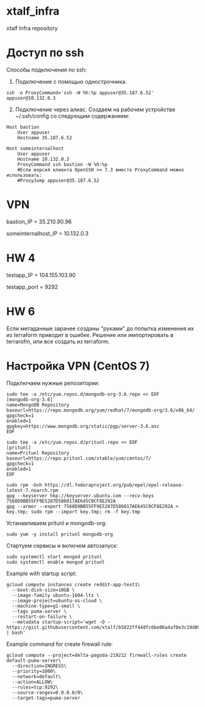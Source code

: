 # xtalf_infra
xtalf Infra repository

# Доступ по ssh

Способы подключения по ssh:
1. Подключение с помощью однострочника.
```
ssh -o ProxyCommand='ssh -W %h:%p appuser@35.187.6.52' appuser@10.132.0.3
```

2. Подключение через  алиас.
Создаем на рабочем устройстве ~/.ssh/config со следующим содержанием:

```
Host bastion
	User appuser
	Hostname 35.187.6.52

Host someinternalhost
	User appuser
	Hostname 10.132.0.3
	ProxyCommand ssh bastion -W %h:%p
	#Если версия клиента OpenSSH >= 7.3 вместо ProxyCommand можно использовать:
	#ProxyJump appuser@35.187.6.52
```

# VPN

bastion_IP = 35.210.90.96

someinternalhost_IP = 10.132.0.3

# HW 4

testapp_IP = 104.155.103.90

testapp_port = 9292

# HW 6

Если метаданные заранее созданы "руками" до попытка изменения их из terraform  приводит в ошибке. Решение или импортировать в terrarofm,  или все создать из terraform.

# Настройка VPN (CentOS 7)

Подключаем нужные репозитории:
```
sudo tee -a /etc/yum.repos.d/mongodb-org-3.6.repo << EOF
[mongodb-org-3.6]
name=MongoDB Repository
baseurl=https://repo.mongodb.org/yum/redhat/7/mongodb-org/3.6/x86_64/
gpgcheck=1
enabled=1
gpgkey=https://www.mongodb.org/static/pgp/server-3.6.asc
EOF
```
```
sudo tee -a /etc/yum.repos.d/pritunl.repo << EOF
[pritunl]
name=Pritunl Repository
baseurl=https://repo.pritunl.com/stable/yum/centos/7/
gpgcheck=1
enabled=1
EOF
```
```
sudo rpm -Uvh https://dl.fedoraproject.org/pub/epel/epel-release-latest-7.noarch.rpm
gpg --keyserver hkp://keyserver.ubuntu.com --recv-keys 7568D9BB55FF9E5287D586017AE645C0CF8E292A
gpg --armor --export 7568D9BB55FF9E5287D586017AE645C0CF8E292A > key.tmp; sudo rpm --import key.tmp; rm -f key.tmp
```
Устанавливаем pritunl и mongodb-org:
```
sudo yum -y install pritunl mongodb-org
```
Стартуем сервисы и включем автозапуск:
```
sudo systemctl start mongod pritunl
sudo systemctl enable mongod pritunl
```


Example with startup script:
```
gcloud compute instances create reddit-app-test1\
  --boot-disk-size=10GB \
  --image-family ubuntu-1604-lts \
  --image-project=ubuntu-os-cloud \
  --machine-type=g1-small \
  --tags puma-server \
  --restart-on-failure \
  --metadata startup-script='wget -O - https://gist.githubusercontent.com/xtalf/b5822ff44dfc6be06a4af8e3c19d8992/raw/4d29135c90db8e819e8a4c1f4c96443427b63c84/run_app.sh | bash'
```

Example command for create firewall rule:
```
gcloud compute --project=delta-pagoda-219212 firewall-rules create default-puma-server\
  --direction=INGRESS\
  --priority=1000\
  --network=default\
  --action=ALLOW\
  --rules=tcp:9292\
  --source-ranges=0.0.0.0/0\
  --target-tags=puma-server
```
